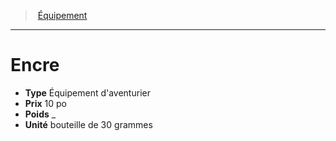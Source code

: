 ﻿---
!Equipment
Type: Équipement d'aventurier
Price: 10 po
Weight: _
Unity: bouteille de 30 grammes
Id: equipment_hd.md#encre
ParentLink: equipment_hd.md#Équipement
Name: Encre
ParentName: Équipement
NameLevel: 1
---
> [Équipement](hd_equipment.md)

---

# Encre

- **Type** Équipement d'aventurier
- **Prix** 10 po
- **Poids** _
- **Unité** bouteille de 30 grammes


